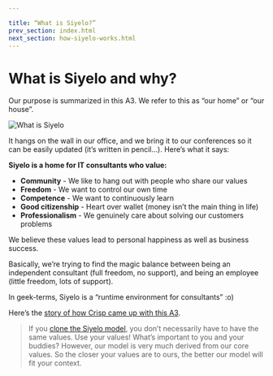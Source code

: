 ```yaml
---

title: “What is Siyelo?”
prev_section: index.html
next_section: how-siyelo-works.html
---
```


# What is Siyelo and why?

Our purpose is summarized in this A3. We refer to this as “our home” or
“our house”.

![What is Siyelo](../assets/WhatIsCrispA3-sv.jpg "What is Siyelo")

It hangs on the wall in our office, and we bring it to our conferences
so it can be easily updated (it’s written in pencil…). Here’s what it
says:

**Siyelo is a home for IT consultants who value:**

-   **Community** - We like to hang out with people who share our values
-   **Freedom** - We want to control our own time
-   **Competence** - We want to continuously learn
-   **Good citizenship** - Heart over wallet (money isn’t the main thing
    in life)
-   **Professionalism** - We genuinely care about solving our customers
    problems

We believe these values lead to personal happiness as well as business
success.

Basically, we’re trying to find the magic balance between being an
independent consultant (full freedom, no support), and being an employee
(little freedom, lots of support).

In geek-terms, Siyelo is a “runtime environment for consultants” :o)

Here’s the [story of how Crisp came up with this
A3](http://blog.crisp.se/2010/05/08/henrikkniberg/1273272420000).

> If you [clone the Siyelo model](how-to-copy.html), you don’t
> necessarily have to have the same values. Use your values! What’s
> important to you and your buddies? However, our model is very much
> derived from our core values. So the closer your values are to ours,
> the better our model will fit your context.
